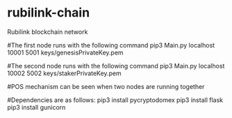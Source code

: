 # rubilink-chain
Rubilink blockchain network

#The first node runs with the following command
pip3 Main.py localhost 10001 5001 keys/genesisPrivateKey.pem

#The second node runs with the following command
pip3 Main.py localhost 10002 5002 keys/stakerPrivateKey.pem

#POS mechanism can be seen when two nodes are running together 

#Dependencies are as follows:
pip3 install pycryptodomex
pip3 install flask
pip3 install gunicorn

